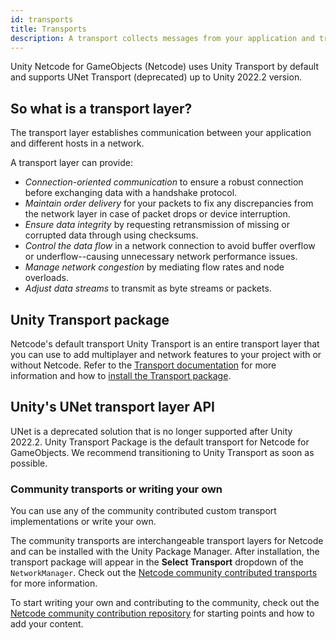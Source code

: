 ```yaml
---
id: transports
title: Transports
description: A transport collects messages from your application and transmits them safely over the network. It ensures that all packets arrive and in order, if needed.
---
```


Unity Netcode for GameObjects (Netcode) uses Unity Transport by default and supports UNet Transport (deprecated) up to Unity 2022.2 version.

## So what is a transport layer?

The transport layer establishes communication between your application and different hosts in a network.

A transport layer can provide:
* *Connection-oriented communication* to ensure a robust connection before exchanging data with a handshake protocol.
* *Maintain order delivery* for your packets to fix any discrepancies from the network layer in case of packet drops or device interruption.
* *Ensure data integrity* by requesting retransmission of missing or corrupted data through using checksums.
* *Control the data flow* in a network connection to avoid buffer overflow or underflow--causing unnecessary network performance issues.
* *Manage network congestion* by mediating flow rates and node overloads.
* *Adjust data streams* to transmit as byte streams or packets.

## Unity Transport package

Netcode's default transport Unity Transport is an entire transport layer that you can use to add multiplayer and network features to your project with or without Netcode. Refer to the [Transport documentation](https://docs-multiplayer.unity3d.com/transport/current/about/) for more information and how to [install the Transport package](https://docs-multiplayer.unity3d.com/transport/current/install/).

## Unity's UNet transport layer API

UNet is a deprecated solution that is no longer supported after Unity 2022.2. Unity Transport Package is the default transport for Netcode for GameObjects. We recommend transitioning to Unity Transport as soon as possible.

### Community transports or writing your own

You can use any of the community contributed custom transport implementations or write your own.

The community transports are interchangeable transport layers for Netcode and can be installed with the Unity Package Manager. After installation, the transport package will appear in the **Select Transport** dropdown of the `NetworkManager`. Check out the [Netcode community contributed transports](https://github.com/Unity-Technologies/multiplayer-community-contributions/tree/main/Transports) for more information.

To start writing your own and contributing to the community, check out the [Netcode community contribution repository](https://github.com/Unity-Technologies/multiplayer-community-contributions) for starting points and how to add your content.
